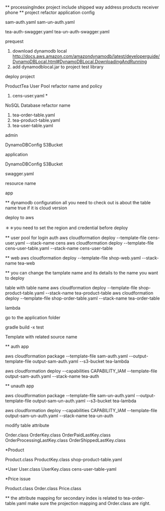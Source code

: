 ** processingIndex project include shipped way address  products receiver phone
** project refactor 
  application config
  
  sam-auth.yaml 
  sam-un-auth.yaml
  
  tea-auth-swagger.yaml
  tea-un-auth-swagger.yaml

prequest 

1. download dynamodb local 
 http://docs.aws.amazon.com/amazondynamodb/latest/developerguide/DynamoDBLocal.html#DynamoDBLocal.DownloadingAndRunning
2. add dynamodblocal.jar to project test library


deploy project

ProductTea
User Pool refactor name and policy
1. cens-user.yaml *

NoSQL Database refactor name

1. tea-order-table.yaml 
2. tea-product-table.yaml
3. tea-user-table.yaml

admin

DynamoDBConfig
S3Bucket

application

DynamoDBConfig
S3Bucket


swagger.yaml

resource name

app

** dynamodb configuration
all you need to check out is about the table name
true if it is cloud version


deploy to aws 

＊＊you need to set the region and credential before deploy 

** 
user pool for login auth
aws cloudformation deploy --template-file cens-user.yaml --stack-name cens
aws cloudformation deploy --template-file cens-user-table.yaml --stack-name cens-user-table

**
web 
aws cloudformation deploy --template-file shop-web.yaml --stack-name tea-web
 
** you can change the tamplate name and its details to the name you want to deploy

table with table name
aws cloudformation deploy --template-file shop-product-table.yaml --stack-name tea-product-table
aws cloudformation deploy --template-file shop-order-table.yaml --stack-name tea-order-table

lambda

go to the application folder

gradle build -x test 

Template with related source name

** auth app 

aws cloudformation package --template-file sam-auth.yaml --output-template-file output-sam-auth.yaml --s3-bucket tea-lambda

aws cloudformation deploy --capabilities CAPABILITY_IAM --template-file output-sam-auth.yaml --stack-name tea-auth

** unauth app

aws cloudformation package --template-file sam-un-auth.yaml --output-template-file output-sam-un-auth.yaml --s3-bucket tea-lambda

aws cloudformation deploy --capabilities CAPABILITY_IAM --template-file output-sam-un-auth.yaml --stack-name tea-un-auth


modify table attribute

Order.class OrderKey.class OrderPaidLastKey.class OrderProcessingLastKey.class OrderShippedLastKey.class 

*Product

Product.class ProductKey.class
shop-product-table.yaml

*User
User.class UserKey.class
cens-user-table-yaml

*Price issue

Product.class Order.class
Price.class 

** the attribute mapping for secondary index is related to tea-order-table.yaml
make sure the projection mapping and Order.class are right.
